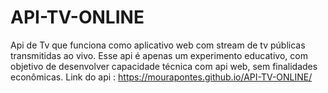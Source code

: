 # API-TV-ONLINE
Api de Tv que funciona como aplicativo web com stream de tv públicas transmitidas ao vivo.
Esse api é apenas um experimento educativo, com objetivo de desenvolver capacidade técnica com api web, sem finalidades econômicas. 
Link do api : https://mourapontes.github.io/API-TV-ONLINE/
